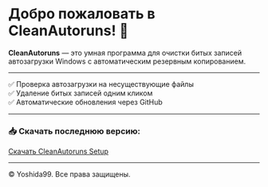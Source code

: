 
# Добро пожаловать в CleanAutoruns! 🚀

**CleanAutoruns** — это умная программа для очистки битых записей автозагрузки Windows с автоматическим резервным копированием.

---

✅ Проверка автозагрузки на несуществующие файлы  
✅ Удаление битых записей одним кликом  
✅ Автоматические обновления через GitHub  

---

### 📥 Скачать последнюю версию:

[Скачать CleanAutoruns Setup](https://raw.githubusercontent.com/Yoshida99/cleanautoruns-updates/main/CleanAutoruns_Setup.exe)

---

© Yoshida99. Все права защищены.
